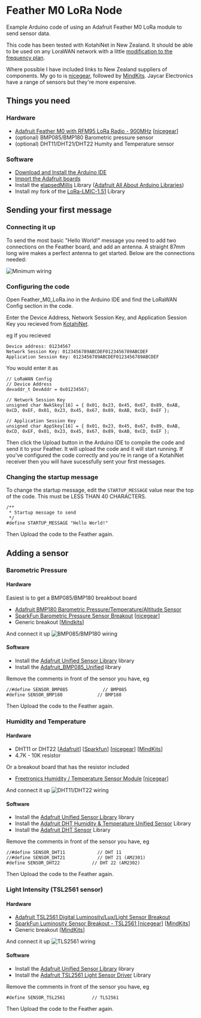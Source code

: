 # Feather M0 LoRa Node
Example Arduino code of using an Adafruit Feather M0 LoRa module to send sensor data.

This code has been tested with KotahiNet in New Zealand. It should be able to be used on any LoraWAN network with a little [modification to the frequency plan](https://github.com/mikenz/LoRa-LMIC-1.51/blob/master/src/lmic/config.h#L5).

Where possible I have included links to New Zealand suppliers of components. My go to is [nicegear](https://nicegear.co.nz/), followed by  [MindKits](http://www.mindkits.co.nz/). Jaycar Electronics have a range of sensors but they're more expensive.

## Things you need

### Hardware

- [Adafruit Feather M0 with RFM95 LoRa Radio - 900MHz](https://www.adafruit.com/products/3178) [[nicegear](https://nicegear.co.nz/arduino/adafruit-feather-m0-with-rfm95-lora-radio-900mhz/)]
- (optional) BMP085/BMP180 Barometric pressure sensor
- (optional) DHT11/DHT21/DHT22 Humity and Temperature sensor

### Software

- [Download and Install the Arduino IDE](https://www.arduino.cc/en/Main/Software)
- [Import the Adafruit boards](https://learn.adafruit.com/adafruit-feather-m0-radio-with-lora-radio-module/setup)
- Install the [elapsedMillis](https://github.com/pfeerick/elapsedMillis) Library ([Adafruit All About Arduino Libraries](https://learn.adafruit.com/adafruit-all-about-arduino-libraries-install-use))
- Install my fork of the [LoRa-LMIC-1.51](https://github.com/mikenz/LoRa-LMIC-1.51) Library

## Sending your first message

### Connecting it up

To send the most basic "Hello World!" message you need to add two connections on the Feather board, and add an antenna. A straight 87mm long wire makes a perfect antenna to get started. Below are the connections needed:

![Minimum wiring](https://github.com/mikenz/Feather_M0_LoRa/raw/master/fritzing/Hello%20World_bb.png)

### Configuring the code

Open Feather_M0_LoRa.ino in the Arduino IDE and find the LoRaWAN Config section in the code.

Enter the Device Address, Network Session Key, and Application Session Key you recieved from [KotahiNet](http://kotahi.net/connect/).

eg If you recieved
```
Device address: 01234567
Network Session Key: 0123456789ABCDEF0123456789ABCDEF
Application Session Key: 0123456789ABCDEF0123456789ABCDEF
```

You would enter it as
```Arduino
// LoRaWAN Config
// Device Address
devaddr_t DevAddr = 0x01234567;

// Network Session Key
unsigned char NwkSkey[16] = { 0x01, 0x23, 0x45, 0x67, 0x89, 0xAB, 0xCD, 0xEF, 0x01, 0x23, 0x45, 0x67, 0x89, 0xAB, 0xCD, 0xEF };

// Application Session Key
unsigned char AppSkey[16] = { 0x01, 0x23, 0x45, 0x67, 0x89, 0xAB, 0xCD, 0xEF, 0x01, 0x23, 0x45, 0x67, 0x89, 0xAB, 0xCD, 0xEF };
```

Then click the Upload button in the Arduino IDE to compile the code and send it to your Feather. It will upload the code and it will start running. If you've configured the code correctly and you're in range of a KotahiNet receiver then you will have sucessfully sent your first messages.

### Changing the startup message

To change the startup message, edit the `STARTUP_MESSAGE` value near the top of the code. This must be LESS THAN 40 CHARACTERS.

```Arduino
/**
 * Startup message to send
 */
#define STARTUP_MESSAGE "Hello World!"
```

Then Upload the code to the Feather again.

## Adding a sensor

### Barometric Pressure

#### Hardware

Easiest is to get a BMP085/BMP180 breakbout board
- [Adafruit BMP180 Barometric Pressure/Temperature/Altitude Sensor](https://www.adafruit.com/products/1603)
- [SparkFun Barometric Pressure Sensor Breakout](https://www.sparkfun.com/products/11824) [[nicegear](https://nicegear.co.nz/sensors/barometric-pressure-sensor-bmp180-breakout/)]
- Generic breakout [[Mindkits](http://www.mindkits.co.nz/store/p/9195-BMP180-Barometer-Pressure/Temperature/Altitude-Sensor.aspx)]

And connect it up
![BMP085/BMP180 wiring](https://github.com/mikenz/Feather_M0_LoRa/raw/master/fritzing/BMP085-BMP180_bb.png)

#### Software

- Install the [Adafruit Unified Sensor Library](https://github.com/adafruit/Adafruit_Sensor) library
- Install the [Adafruit_BMP085_Unified](https://github.com/adafruit/Adafruit_BMP085_Unified) library

Remove the comments in front of the sensor you have, eg

```Arduino
//#define SENSOR_BMP085             // BMP085
#define SENSOR_BMP180             // BMP180
```

Then Upload the code to the Feather again.

### Humidity and Temperature

#### Hardware

- DHT11 or DHT22 [[Adafruit](https://www.adafruit.com/products/385)] [[Sparkfun](https://www.sparkfun.com/products/10167)] [[nicegear](https://nicegear.co.nz/sensors/humidity-and-temperature-sensor-dht22/)] [[MindKits](http://www.mindkits.co.nz/store/p/8352-Humidity-and-Temperature-Sensor-DHT22.aspx)]
- 4.7K - 10K resistor

Or a breakout board that has the resistor included
- [Freetronics Humidity / Temperature Sensor Module](http://www.freetronics.com.au/products/humidity-and-temperature-sensor-module) [[nicegear](https://nicegear.co.nz/sensors/freetronics-humidity-and-temperature-sensor-module/)]

And connect it up
![DHT11/DHT22 wiring](https://github.com/mikenz/Feather_M0_LoRa/raw/master/fritzing/DHT11-DHT22_bb.png)

#### Software

- Install the [Adafruit Unified Sensor Library](https://github.com/adafruit/Adafruit_Sensor) library
- Install the [Adafruit DHT Humidity & Temperature Unified Sensor](https://github.com/adafruit/Adafruit_DHT_Unified) Library
- Install the [Adafruit DHT Sensor](https://github.com/adafruit/DHT-sensor-library) Library

Remove the comments in front of the sensor you have, eg

```Arduino
//#define SENSOR_DHT11            // DHT 11
//#define SENSOR_DHT21            // DHT 21 (AM2301)
#define SENSOR_DHT22            // DHT 22 (AM2302)
```

Then Upload the code to the Feather again.


### Light Intensity (TSL2561 sensor)

#### Hardware

- [Adafruit TSL2561 Digital Luminosity/Lux/Light Sensor Breakout](https://www.adafruit.com/product/439)
- [SparkFun Luminosity Sensor Breakout - TSL2561
](https://www.sparkfun.com/products/12055) [[nicegear](https://nicegear.co.nz/sensors/tsl2561-luminosity-sensor-breakout/)]
[[MindKits](http://www.mindkits.co.nz/store/p/8421-TSL2561-Luminosity-Sensor-Breakout.aspx)]
- Generic breakout [[MindKits](http://www.mindkits.co.nz/store/p/9263-Luminosity-Sensor-TSL2561-Breakout.aspx)]

And connect it up
![TLS2561  wiring](https://github.com/mikenz/Feather_M0_LoRa/raw/master/fritzing/TLS2561_bb.png)

#### Software

- Install the [Adafruit Unified Sensor Library](https://github.com/adafruit/Adafruit_Sensor) library
- Install the [Adafruit TSL2561 Light Sensor Driver](https://github.com/adafruit/Adafruit_TSL2561) Library

Remove the comments in front of the sensor you have, eg

```Arduino
#define SENSOR_TSL2561          // TLS2561
```

Then Upload the code to the Feather again.

